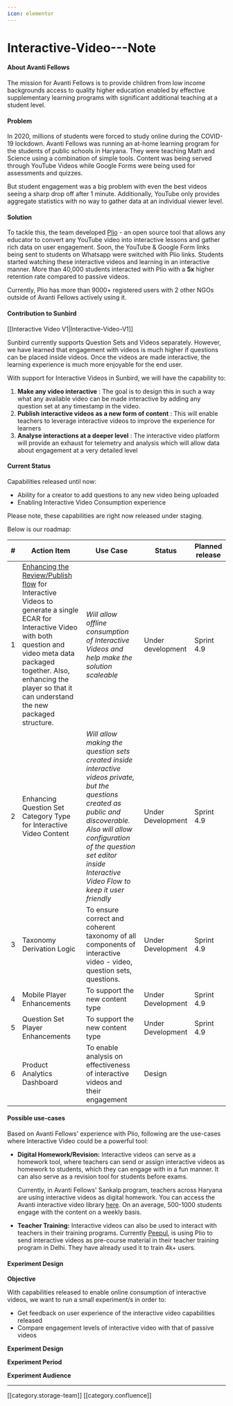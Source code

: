 ```yaml
---
icon: elementor
---
```


# Interactive-Video---Note

#### About Avanti Fellows

The mission for Avanti Fellows is to provide children from low income backgrounds access to quality higher education enabled by effective supplementary learning programs with significant additional teaching at a student level.

#### Problem

In 2020, millions of students were forced to study online during the COVID-19 lockdown. Avanti Fellows was running an at-home learning program for the students of public schools in Haryana. They were teaching Math and Science using a combination of simple tools. Content was being served through YouTube Videos while Google Forms were being used for assessments and quizzes.

But student engagement was a big problem with even the best videos seeing a sharp drop off after 1 minute. Additionally, YouTube only provides aggregate statistics with no way to gather data at an individual viewer level.

#### Solution

To tackle this, the team developed [Plio](https://app.plio.in/) - an open source tool that allows any educator to convert any YouTube video into interactive lessons and gather rich data on user engagement. Soon, the YouTube & Google Form links being sent to students on Whatsapp were switched with Plio links. Students started watching these interactive videos and learning in an interactive manner. More than 40,000 students interacted with Plio with a **5x** higher retention rate compared to passive videos.

Currently, Plio has more than 9000+ registered users with 2 other NGOs outside of Avanti Fellows actively using it.

#### Contribution to Sunbird

\[\[Interactive Video V1|Interactive-Video-V1]]

Sunbird currently supports Question Sets and Videos separately. However, we have learned that engagement with videos is much higher if questions can be placed inside videos. Once the videos are made interactive, the learning experience is much more enjoyable for the end user.

With support for Interactive Videos in Sunbird, we will have the capability to:

1. **Make any video interactive** : The goal is to design this in such a way what any available video can be made interactive by adding any question set at any timestamp in the video.
2. **Publish interactive videos as a new form of content** : This will enable teachers to leverage interactive videos to improve the experience for learners
3. **Analyse interactions at a deeper level** : The interactive video platform will provide an exhaust for telemetry and analysis which will allow data about engagement at a very detailed level

#### Current Status

Capabilities released until now:

* Ability for a creator to add questions to any new video being uploaded
* Enabling Interactive Video Consumption experience

Please note, these capabilities are right now released under staging.

Below is our roadmap:

| **#** | **Action Item**                                                                                                                                                                                                                                                                                                               | **Use Case**                                                                                                                                                                                                                                           | **Status**        | **Planned release** |
| ----- | ----------------------------------------------------------------------------------------------------------------------------------------------------------------------------------------------------------------------------------------------------------------------------------------------------------------------------- | ------------------------------------------------------------------------------------------------------------------------------------------------------------------------------------------------------------------------------------------------------ | ----------------- | ------------------- |
| 1     | [Enhancing the Review/Publish flow](https://project-sunbird.atlassian.net/wiki/spaces/PRD/pages/2972418065) for Interactive Videos to generate a single ECAR for Interactive Video with both question and video meta data packaged together. Also, enhancing the player so that it can understand the new packaged structure. | _Will allow offline consumption of Interactive Videos and help make the solution scaleable_                                                                                                                                                            | Under development | Sprint 4.9          |
| 2     | Enhancing Question Set Category Type for Interactive Video Content                                                                                                                                                                                                                                                            | _Will allow making the question sets created inside interactive videos private, but the questions created as public and discoverable. Also will allow configuration of the question set editor inside Interactive Video Flow to keep it user friendly_ | Under Development | Sprint 4.9          |
| 3     | Taxonomy Derivation Logic                                                                                                                                                                                                                                                                                                     | To ensure correct and coherent taxonomy of all components of interactive video - video, question sets, questions.                                                                                                                                      | Under Development | Sprint 4.9          |
| 4     | Mobile Player Enhancements                                                                                                                                                                                                                                                                                                    | To support the new content type                                                                                                                                                                                                                        | Under Development | Sprint 4.9          |
| 5     | Question Set Player Enhancements                                                                                                                                                                                                                                                                                              | To support the new content type                                                                                                                                                                                                                        | Under Development | Sprint 4.9          |
| 6     | Product Analytics Dashboard                                                                                                                                                                                                                                                                                                   | To enable analysis on effectiveness of interactive videos and their engagement                                                                                                                                                                         | Design            |                     |

#### Possible use-cases

Based on Avanti Fellows' experience with Plio, following are the use-cases where Interactive Video could be a powerful tool:

*   **Digital Homework/Revision:** Interactive videos can serve as a homework tool, where teachers can send or assign interactive videos as homework to students, which they can engage with in a fun manner. It can also serve as a revision tool for students before exams.

    Currently, in Avanti Fellows' Sankalp program, teachers across Haryana are using interactive videos as digital homework. You can access the Avanti interactive video library [here](https://haryana-teachers-af.web.app/). On an average, 500-1000 students engage with the content on a weekly basis.
* **Teacher Training:** Interactive videos can also be used to interact with teachers in their training programs. Currently [Peepul](https://www.peepulindia.org/), is using Plio to send interactive videos as pre-course material in their teacher training program in Delhi. They have already used it to train 4k+ users.

#### Experiment Design

**Objective**

With capabilities released to enable online consumption of interactive videos, we want to run a small experiment/s in order to:

* Get feedback on user experience of the interactive video capabilities released
* Compare engagement levels of interactive video with that of passive videos

**Experiment Design**

**Experiment Period**

**Experiment Audience**

***

\[\[category.storage-team]] \[\[category.confluence]]
